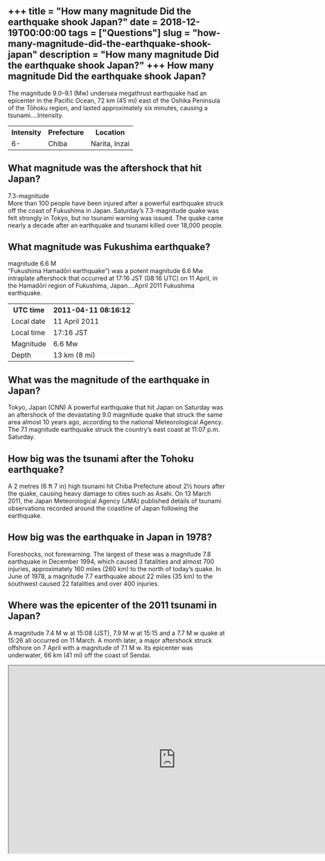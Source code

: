 +++
title = "How many magnitude Did the earthquake shook Japan?"
date = 2018-12-19T00:00:00
tags = ["Questions"]
slug = "how-many-magnitude-did-the-earthquake-shook-japan"
description = "How many magnitude Did the earthquake shook Japan?"
+++
How many magnitude Did the earthquake shook Japan?
--------------------------------------------------

The magnitude 9.0–9.1 (Mw) undersea megathrust earthquake had an epicenter in the Pacific Ocean, 72 km (45 mi) east of the Oshika Peninsula of the Tōhoku region, and lasted approximately six minutes, causing a tsunami….Intensity.

<table><tr><th>Intensity</th><th>Prefecture</th><th>Location</th></tr><tr><td>6-</td><td>Chiba</td><td>Narita, Inzai</td></tr></table>

What magnitude was the aftershock that hit Japan?
-------------------------------------------------

7.3-magnitude  
More than 100 people have been injured after a powerful earthquake struck off the coast of Fukushima in Japan. Saturday’s 7.3-magnitude quake was felt strongly in Tokyo, but no tsunami warning was issued. The quake came nearly a decade after an earthquake and tsunami killed over 18,000 people.

What magnitude was Fukushima earthquake?
----------------------------------------

magnitude 6.6 M  
“Fukushima Hamadōri earthquake”) was a potent magnitude 6.6 Mw intraplate aftershock that occurred at 17:16 JST (08:16 UTC) on 11 April, in the Hamadōri region of Fukushima, Japan….April 2011 Fukushima earthquake.

<table><tr><th>UTC time</th><th>2011-04-11 08:16:12</th></tr><tr><td>Local date</td><td>11 April 2011</td></tr><tr><td>Local time</td><td>17:16 JST</td></tr><tr><td>Magnitude</td><td>6.6 Mw</td></tr><tr><td>Depth</td><td>13 km (8 mi)</td></tr></table>

What was the magnitude of the earthquake in Japan?
--------------------------------------------------

Tokyo, Japan (CNN) A powerful earthquake that hit Japan on Saturday was an aftershock of the devastating 9.0 magnitude quake that struck the same area almost 10 years ago, according to the national Meteorological Agency. The 7.1 magnitude earthquake struck the country’s east coast at 11:07 p.m. Saturday.

How big was the tsunami after the Tohoku earthquake?
----------------------------------------------------

A 2 metres (6 ft 7 in) high tsunami hit Chiba Prefecture about 2½ hours after the quake, causing heavy damage to cities such as Asahi. On 13 March 2011, the Japan Meteorological Agency (JMA) published details of tsunami observations recorded around the coastline of Japan following the earthquake.

How big was the earthquake in Japan in 1978?
--------------------------------------------

Foreshocks, not forewarning. The largest of these was a magnitude 7.8 earthquake in December 1994, which caused 3 fatalities and almost 700 injuries, approximately 160 miles (260 km) to the north of today’s quake. In June of 1978, a magnitude 7.7 earthquake about 22 miles (35 km) to the southwest caused 22 fatalities and over 400 injuries.

Where was the epicenter of the 2011 tsunami in Japan?
-----------------------------------------------------

A magnitude 7.4 M w at 15:08 (JST), 7.9 M w at 15:15 and a 7.7 M w quake at 15:26 all occurred on 11 March. A month later, a major aftershock struck offshore on 7 April with a magnitude of 7.1 M w. Its epicenter was underwater, 66 km (41 mi) off the coast of Sendai.

<iframe allow="accelerometer; autoplay; clipboard-write; encrypted-media; gyroscope; picture-in-picture" allowfullscreen="" class="__youtube_prefs__  epyt-is-override  no-lazyload" data-no-lazy="1" data-origheight="433" data-origwidth="770" data-skipgform_ajax_framebjll="" height="433" id="_ytid_48750" loading="lazy" src="https://www.youtube.com/embed/NT_fVQ1LdQY?enablejsapi=1&autoplay=0&cc_load_policy=0&cc_lang_pref=&iv_load_policy=1&loop=0&modestbranding=0&rel=1&fs=1&playsinline=0&autohide=2&theme=dark&color=red&controls=1&" title="YouTube player" width="770"></iframe>